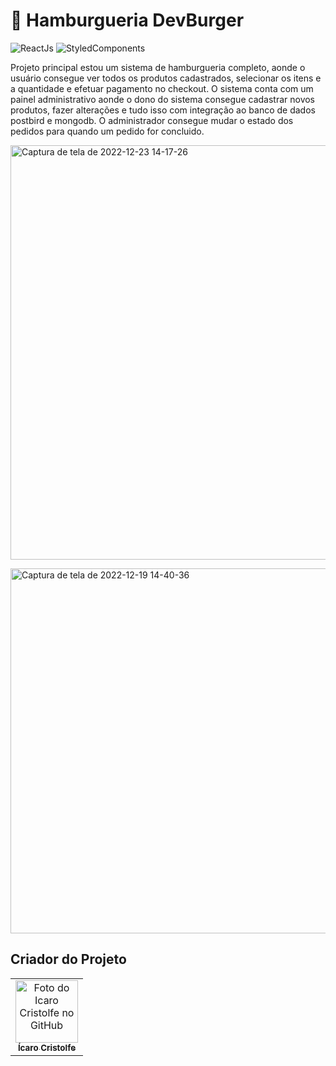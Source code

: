 <h1>🔰 Hamburgueria DevBurger </h1>

![ReactJs](https://img.shields.io/badge/React-20232A?style=for-the-badge&logo=react&logoColor=61DAFB)
![StyledComponents](https://img.shields.io/badge/styled--components-DB7093?style=for-the-badge&logo=styled-components&logoColor=white)

<p> Projeto principal estou um sistema de hamburgueria completo, 
aonde o usuário consegue ver todos os produtos cadastrados, selecionar os itens e a quantidade e efetuar pagamento no checkout.
O sistema conta com um painel administrativo aonde o dono do sistema consegue cadastrar novos produtos, fazer alterações e tudo isso com integração ao banco de dados postbird e mongodb.
O administrador consegue mudar o estado dos pedidos para quando um pedido for concluido.</p>

<a data-flickr-embed="true" href="https://www.flickr.com/photos/196553482@N03/52605992628/in/dateposted-public/" title="Captura de tela de 2022-12-23 14-17-26"><img src="https://live.staticflickr.com/65535/52605992628_b628b22670_o.png" width="1347" height="663" alt="Captura de tela de 2022-12-23 14-17-26"></a>

<a data-flickr-embed="true" href="https://www.flickr.com/photos/196553482@N03/52604988977/in/dateposted-public/" title="Captura de tela de 2022-12-19 14-40-36"><img src="https://live.staticflickr.com/65535/52604988977_2ec177e58f_o.png" width="1271" height="584" alt="Captura de tela de 2022-12-19 14-40-36"></a>

## Criador do Projeto
<table>
  <tr>
    <td align="center">
      <a href="#">
        <img src="https://avatars.githubusercontent.com/u/82662425?v=4" width="100px;" alt="Foto do Icaro Cristolfe no GitHub"/><br>
        <sub>
          <b>Ícaro Cristolfe</b>
        </sub>
      </a>
    </td>
  </tr>
</table>
